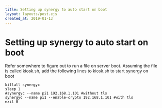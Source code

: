```yaml
---
title: Setting up synergy to auto start on boot
layout: layouts/post.ejs
created_at: 2019-01-13
---
```

# Setting up synergy to auto start on boot


Refer somewhere to figure out to run a file on server boot. Assuming the file is called kiosk.sh, add the following lines to kiosk.sh to start synergy on boot

```shell
killall synergyc
sleep 1
#synergyc --name pi1 192.168.1.101 #without tls
synergyc --name pi1 --enable-crypto 192.168.1.101 #with tls
exit 0
```